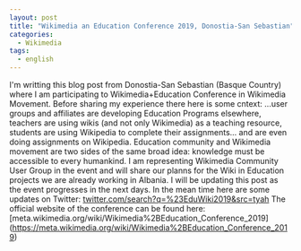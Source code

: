 ```yaml
---
layout: post
title: "Wikimedia an Education Conference 2019, Donostia-San Sebastian"
categories:
  - Wikimedia
tags:
  - english
---
```


I'm writting this blog post from Donostia-San Sebastian (Basque Country) where I am participating to Wikimedia+Education Conference in 
Wikimedia Movement. Before sharing my experience there here is some cntext:
...user groups and affiliates are developing Education Programs elsewhere, teachers are using wikis (and not only Wikimedia) 
as a teaching resource, students are using Wikipedia to complete their assignments... and are even doing
assignments on Wikipedia. Education community and Wikimedia movement are two sides of the same broad idea: knowledge must be 
accessible to every humankind. 
I am representing Wikimedia Community User Group in the event and will share our planns for the Wiki in Education projects we 
are already working in Albania.
I will be updating this post as the event progresses in the next days. In the mean time here are some updates on Twitter:
[twitter.com/search?q=%23EduWiki2019&src=tyah](https://twitter.com/search?q=%23EduWiki2019&src=tyah)
The official website of the conference can be found here: [meta.wikimedia.org/wiki/Wikimedia%2BEducation_Conference_2019] (https://meta.wikimedia.org/wiki/Wikimedia%2BEducation_Conference_2019)
